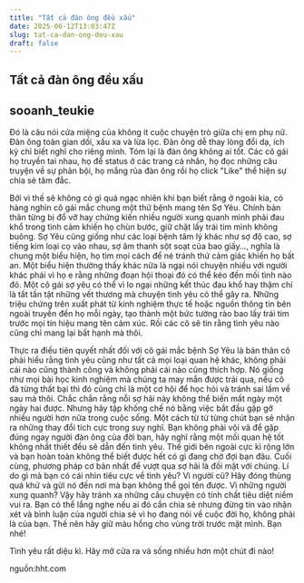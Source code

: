```yaml
---
title: "Tất cả đàn ông đều xấu"
date: 2025-06-12T13:03:47Z
slug: tat-ca-dan-ong-deu-xau
draft: false
---
```


## Tất cả đàn ông đều xấu

## sooanh_teukie

Đó là câu nói cửa miệng của không ít cuộc chuyện trò giữa chị em phụ nữ. Đàn ông toàn gian dối, xấu xa và lừa lọc. Đàn ông dễ thay lòng đổi dạ, ích kỷ chỉ biết nghĩ cho riêng mình. Tóm lại là đàn ông không ai tốt.
Các cô gái họ truyền tai nhau, họ để status ở các trang cá nhân, họ đọc những câu truyện về sự phản bội, họ mắng rủa đàn ông rồi họ click "Like" thể hiện sự chia sẻ tâm đắc. 

Bởi vì thế sẽ không có gì quá ngạc nhiên khi bạn biết rằng ở ngoài kia, có hàng nghìn cô gái mắc chung một thứ bệnh mang tên Sợ Yêu. Chính bản thân từng bị đổ vỡ hay chứng kiến nhiều người xung quanh mình phải đau khổ trong tình cảm khiến họ chùn bước, giữ chặt lấy trái tim mình không buông. Sợ Yêu cũng giống như các loại bệnh tâm lý khác như sợ độ cao, sợ tiếng kim loại cọ vào nhau, sợ âm thanh sột soạt của bao giấy…, nghĩa là chung một biểu hiện, họ tìm mọi cách để né tránh thứ cảm giác khiến họ bất an. Một biểu hiện thường thấy khác nữa là ngại nói chuyện nhiều với người khác phái vì họ e rằng những đoạn hội thoại đó có thể kéo đến mối tình nào đó. 
​Một cô gái sợ yêu có thể vì lo ngại những kết thúc đau khổ hay thậm chí là tất tần tật những vết thương mà chuyện tình yêu có thể gây ra. Những triệu chứng trên xuất phát từ kinh nghiệm thực tế hoặc nguồn thông tin bên ngoài truyền đến họ mỗi ngày, tạo thành một bức tường rào bao lấy trái tim trước mọi tín hiệu mang tên cảm xúc. Rồi các cô sẽ tin rằng tình yêu nào cũng chỉ mang lại bất hạnh mà thôi.

Thực ra điều tiên quyết nhất đối với cô gái mắc bệnh Sợ Yêu là bản thân cô phải hiểu rằng tình yêu cũng như tất cả mọi loại quan hệ khác, không phải cái nào cũng thành công và không phải cái nào cũng thích hợp. Nó giống như mọi bài học kinh nghiệm mà chúng ta may mắn được trải qua, nếu cô đã từng thất bại thì đó cũng chỉ là một cơ hội để học hỏi và tránh sai lầm về sau mà thôi.
​Chắc chắn rằng nỗi sợ hãi này không thể biến mất ngày một ngày hai được. Nhưng hãy tập khống chế nó bằng việc bắt đầu gặp gỡ nhiều người hơn nữa trong cuộc sống. Một cách từ từ từng chút bạn sẽ nhận  ra những thay đổi tích cực trong suy nghĩ. Bạn không phải vội vã để gặp đúng ngay người đàn ông của đời bạn, hãy nghĩ rằng một mối quan  hệ tốt không nhất thiết đều sẽ dẫn đến tình yêu. Thế giới bên ngoài cực kì rộng lớn và bạn hoàn toàn không thể biết được hết có gì đang chờ đợi bạn đâu. 
​Cuối cùng, phương pháp cơ bản nhất để vượt qua sợ hãi là đối mặt với chúng. Lí do gì mà bạn có cái nhìn tiêu cực về tình yêu? Vì người cũ? Hãy đóng thùng quá khứ và gửi nó đến nơi mà bạn không thể gọi tên được. Vì những người xung quanh? Vậy hãy tránh xa những câu chuyện có tính chất tiêu diệt niềm vui ra. Bạn có thể lắng nghe nếu ai đó cần chia sẻ nhưng đừng tin vào nhận xét và bình luận của người chia sẻ vì họ đang nói về cuộc đời họ, không phải là của bạn. Thế nên hãy giữ màu hồng cho vùng trời trước mặt mình. Bạn nhé! 

Tình yêu rất diệu kì. Hãy mở cửa ra và sống nhiều hơn một chút đi nào!

nguồn:hht.com
​